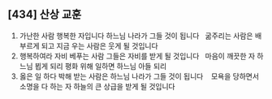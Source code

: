 ## [434] 산상 교훈

1) 가난한 사람 행복한 자입니다 하느님 나라가 그들 것이 됩니다  
   굶주리는 사람은 배부르게 되고 지금 우는 사람은 웃게 될 것입니다  
2) 행복하여라 자비 베푸는 사람 그들은 자비를 받게 될 것입니다  
   마음이 깨끗한 자 하느님 뵙게 되리 평화 위해 일하면 하느님 아들 되리  
3) 옳은 일 하다 박해 받는 사람은 하느님 나라가 그들 것이 됩니다   
   모욕을 당하면서 소명을 다 하는 자 하늘의 큰 상급을 받게 될 것입니다
